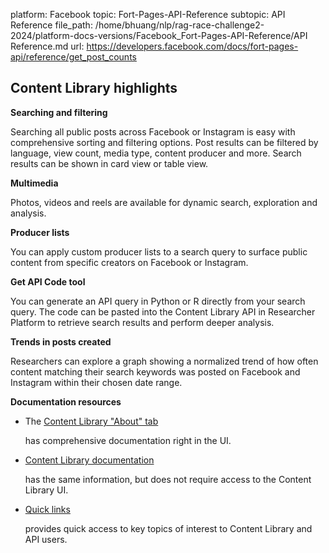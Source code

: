 platform: Facebook
topic: Fort-Pages-API-Reference
subtopic: API Reference
file_path: /home/bhuang/nlp/rag-race-challenge2-2024/platform-docs-versions/Facebook_Fort-Pages-API-Reference/API Reference.md
url: https://developers.facebook.com/docs/fort-pages-api/reference/get_post_counts


## Content Library highlights

**Searching and filtering**

Searching all public posts across Facebook or Instagram is easy with comprehensive sorting and filtering options. Post results can be filtered by language, view count, media type, content producer and more. Search results can be shown in card view or table view.

**Multimedia**

Photos, videos and reels are available for dynamic search, exploration and analysis.

**Producer lists**

You can apply custom producer lists to a search query to surface public content from specific creators on Facebook or Instagram.

**Get API Code tool**

You can generate an API query in Python or R directly from your search query. The code can be pasted into the Content Library API in Researcher Platform to retrieve search results and perform deeper analysis.

**Trends in posts created**

Researchers can explore a graph showing a normalized trend of how often content matching their search keywords was posted on Facebook and Instagram within their chosen date range.

**Documentation resources**

* The [Content Library "About" tab](https://www.facebook.com/transparency-tools/content-library/dataset/1119037145491882/about/)
    
    has comprehensive documentation right in the UI.
    
* [Content Library documentation](https://developers.facebook.com/docs/content-library)
    
    has the same information, but does not require access to the Content Library UI.
    
* [Quick links](https://developers.facebook.com/docs/content-library-and-api/quick-links)
    
    provides quick access to key topics of interest to Content Library and API users.